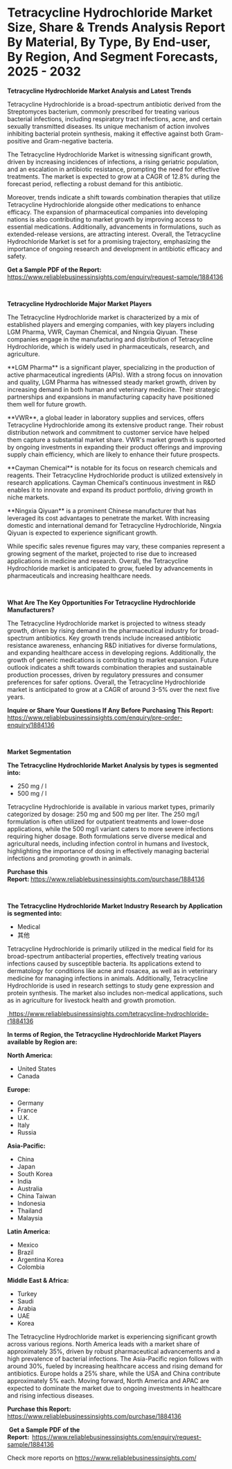 <p><h1>Tetracycline Hydrochloride Market Size, Share & Trends Analysis Report By Material, By Type, By End-user, By Region, And Segment Forecasts, 2025 - 2032</h1></p><p><strong>Tetracycline Hydrochloride Market Analysis and Latest Trends</strong></p>
<p><p>Tetracycline Hydrochloride is a broad-spectrum antibiotic derived from the Streptomyces bacterium, commonly prescribed for treating various bacterial infections, including respiratory tract infections, acne, and certain sexually transmitted diseases. Its unique mechanism of action involves inhibiting bacterial protein synthesis, making it effective against both Gram-positive and Gram-negative bacteria.</p><p>The Tetracycline Hydrochloride Market is witnessing significant growth, driven by increasing incidences of infections, a rising geriatric population, and an escalation in antibiotic resistance, prompting the need for effective treatments. The market is expected to grow at a CAGR of 12.8% during the forecast period, reflecting a robust demand for this antibiotic.</p><p>Moreover, trends indicate a shift towards combination therapies that utilize Tetracycline Hydrochloride alongside other medications to enhance efficacy. The expansion of pharmaceutical companies into developing nations is also contributing to market growth by improving access to essential medications. Additionally, advancements in formulations, such as extended-release versions, are attracting interest. Overall, the Tetracycline Hydrochloride Market is set for a promising trajectory, emphasizing the importance of ongoing research and development in antibiotic efficacy and safety.</p></p>
<p><strong>Get a Sample PDF of the Report:&nbsp;</strong> <a href="https://www.reliablebusinessinsights.com/enquiry/request-sample/1884136?utm_campaign=3170&utm_medium=2&utm_source=Github&utm_content=ia&utm_term=08032025&utm_id=tetracycline-hydrochloride">https://www.reliablebusinessinsights.com/enquiry/request-sample/1884136</a></p>
<p>&nbsp;</p>
<p><strong>Tetracycline Hydrochloride Major Market Players</strong></p>
<p><p>The Tetracycline Hydrochloride market is characterized by a mix of established players and emerging companies, with key players including LGM Pharma, VWR, Cayman Chemical, and Ningxia Qiyuan. These companies engage in the manufacturing and distribution of Tetracycline Hydrochloride, which is widely used in pharmaceuticals, research, and agriculture.</p><p>**LGM Pharma** is a significant player, specializing in the production of active pharmaceutical ingredients (APIs). With a strong focus on innovation and quality, LGM Pharma has witnessed steady market growth, driven by increasing demand in both human and veterinary medicine. Their strategic partnerships and expansions in manufacturing capacity have positioned them well for future growth.</p><p>**VWR**, a global leader in laboratory supplies and services, offers Tetracycline Hydrochloride among its extensive product range. Their robust distribution network and commitment to customer service have helped them capture a substantial market share. VWR's market growth is supported by ongoing investments in expanding their product offerings and improving supply chain efficiency, which are likely to enhance their future prospects.</p><p>**Cayman Chemical** is notable for its focus on research chemicals and reagents. Their Tetracycline Hydrochloride product is utilized extensively in research applications. Cayman Chemical’s continuous investment in R&D enables it to innovate and expand its product portfolio, driving growth in niche markets.</p><p>**Ningxia Qiyuan** is a prominent Chinese manufacturer that has leveraged its cost advantages to penetrate the market. With increasing domestic and international demand for Tetracycline Hydrochloride, Ningxia Qiyuan is expected to experience significant growth.</p><p>While specific sales revenue figures may vary, these companies represent a growing segment of the market, projected to rise due to increased applications in medicine and research. Overall, the Tetracycline Hydrochloride market is anticipated to grow, fueled by advancements in pharmaceuticals and increasing healthcare needs.</p></p>
<p>&nbsp;</p>
<p><strong>What Are The Key Opportunities For Tetracycline Hydrochloride Manufacturers?</strong></p>
<p><p>The Tetracycline Hydrochloride market is projected to witness steady growth, driven by rising demand in the pharmaceutical industry for broad-spectrum antibiotics. Key growth trends include increased antibiotic resistance awareness, enhancing R&D initiatives for diverse formulations, and expanding healthcare access in developing regions. Additionally, the growth of generic medications is contributing to market expansion. Future outlook indicates a shift towards combination therapies and sustainable production processes, driven by regulatory pressures and consumer preferences for safer options. Overall, the Tetracycline Hydrochloride market is anticipated to grow at a CAGR of around 3-5% over the next five years.</p></p>
<p><strong>Inquire or Share Your Questions If Any Before Purchasing This Report:</strong> <a href="https://www.reliablebusinessinsights.com/enquiry/pre-order-enquiry/1884136?utm_campaign=3170&utm_medium=2&utm_source=Github&utm_content=ia&utm_term=08032025&utm_id=tetracycline-hydrochloride">https://www.reliablebusinessinsights.com/enquiry/pre-order-enquiry/1884136</a></p>
<p>&nbsp;</p>
<p><strong>Market Segmentation</strong></p>
<p><strong>The Tetracycline Hydrochloride Market Analysis by types is segmented into:</strong></p>
<p><ul><li>250 mg / l</li><li>500 mg / l</li></ul></p>
<p><p>Tetracycline Hydrochloride is available in various market types, primarily categorized by dosage: 250 mg and 500 mg per liter. The 250 mg/l formulation is often utilized for outpatient treatments and lower-dose applications, while the 500 mg/l variant caters to more severe infections requiring higher dosage. Both formulations serve diverse medical and agricultural needs, including infection control in humans and livestock, highlighting the importance of dosing in effectively managing bacterial infections and promoting growth in animals.</p></p>
<p><strong>Purchase this Report:&nbsp;</strong><a href="https://www.reliablebusinessinsights.com/purchase/1884136?utm_campaign=3170&utm_medium=2&utm_source=Github&utm_content=ia&utm_term=08032025&utm_id=tetracycline-hydrochloride">https://www.reliablebusinessinsights.com/purchase/1884136</a></p>
<p>&nbsp;</p>
<p><strong>The Tetracycline Hydrochloride Market Industry Research by Application is segmented into:</strong></p>
<p><ul><li>Medical</li><li>其他</li></ul></p>
<p><p>Tetracycline Hydrochloride is primarily utilized in the medical field for its broad-spectrum antibacterial properties, effectively treating various infections caused by susceptible bacteria. Its applications extend to dermatology for conditions like acne and rosacea, as well as in veterinary medicine for managing infections in animals. Additionally, Tetracycline Hydrochloride is used in research settings to study gene expression and protein synthesis. The market also includes non-medical applications, such as in agriculture for livestock health and growth promotion.</p></p>
<p><a href="https://www.reliablebusinessinsights.com/tetracycline-hydrochloride-r1884136?utm_campaign=3170&utm_medium=2&utm_source=Github&utm_content=ia&utm_term=08032025&utm_id=tetracycline-hydrochloride">&nbsp;https://www.reliablebusinessinsights.com/tetracycline-hydrochloride-r1884136</a></p>
<p><strong>In terms of Region, the Tetracycline Hydrochloride Market Players available by Region are:</strong></p>
<p>
    <p> <strong> North America: </strong>
        <ul>
            <li>United States</li>
            <li>Canada</li>
        </ul>
        </p> 
    <p> <strong> Europe: </strong>
        <ul>
            <li>Germany</li>
            <li>France</li>
            <li>U.K.</li>
            <li>Italy</li>
            <li>Russia</li>
        </ul>
        </p> 
    <p> <strong> Asia-Pacific: </strong>
        <ul>
            <li>China</li>
            <li>Japan</li>
            <li>South Korea</li>
            <li>India</li>
            <li>Australia</li>
            <li>China Taiwan</li>
            <li>Indonesia</li>
            <li>Thailand</li>
            <li>Malaysia</li>
        </ul>
        </p> 
    <p> <strong> Latin America: </strong>
        <ul>
            <li>Mexico</li>
            <li>Brazil</li>
            <li>Argentina Korea</li>
            <li>Colombia</li>
        </ul>
        </p> 
    <p> <strong> Middle East & Africa: </strong>
        <ul>
            <li>Turkey</li>
            <li>Saudi</li>
            <li>Arabia</li>
            <li>UAE</li>
            <li>Korea</li>
        </ul>
    </p>
    </p>
<p><p>The Tetracycline Hydrochloride market is experiencing significant growth across various regions. North America leads with a market share of approximately 35%, driven by robust pharmaceutical advancements and a high prevalence of bacterial infections. The Asia-Pacific region follows with around 30%, fueled by increasing healthcare access and rising demand for antibiotics. Europe holds a 25% share, while the USA and China contribute approximately 5% each. Moving forward, North America and APAC are expected to dominate the market due to ongoing investments in healthcare and rising infectious diseases.</p></p>
<p><strong>Purchase this Report: </strong><a href="https://www.reliablebusinessinsights.com/purchase/1884136?utm_campaign=3170&utm_medium=2&utm_source=Github&utm_content=ia&utm_term=08032025&utm_id=tetracycline-hydrochloride">https://www.reliablebusinessinsights.com/purchase/1884136</a></p>
<p>&nbsp;<strong>Get a Sample PDF of the Report:&nbsp;&nbsp;</strong><a href="https://www.reliablebusinessinsights.com/enquiry/request-sample/1884136?utm_campaign=3170&utm_medium=2&utm_source=Github&utm_content=ia&utm_term=08032025&utm_id=tetracycline-hydrochloride">https://www.reliablebusinessinsights.com/enquiry/request-sample/1884136</a></p>
<p><strong></strong></p>
<p>Check more reports on <a href="https://www.reliablebusinessinsights.com/?utm_campaign=3170&utm_medium=2&utm_source=Github&utm_content=ia&utm_term=08032025&utm_id=tetracycline-hydrochloride">https://www.reliablebusinessinsights.com/</a></p>